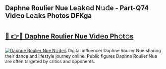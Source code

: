 ## Daphne Roulier Nue Le𝚊k𝚎d N𝚞𝚍e - Part-Q74 Vid𝚎o Le𝚊ks Photos DFKga

# <h2><a href="http://fb9ydy0.evod.top/?m=Daphne+Roulier+Nue">🔗 👉🔴 Daphne Roulier Nue Vid𝚎o Ph𝚘t𝚘s</a></h2>

[![Daphne Roulier Nue N𝚞d𝚎s](https://i.imgur.com/8V9OHl7.gif)](http://fb9ydy0.evod.top/?m=Daphne+Roulier+Nue)
Digital influencer Daphne Roulier Nue sharing their dance and lifestyle journey online. Public figures Daphne Roulier Nue are often targeted by critics and opponents. 
